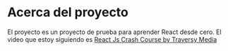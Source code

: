 # Acerca del proyecto

El proyecto es un proyecto de prueba para aprender React desde cero.
El video que estoy siguiendo es [React Js Crash Course by Traversy Media](https://www.youtube.com/watch?v=w7ejDZ8SWv8)
